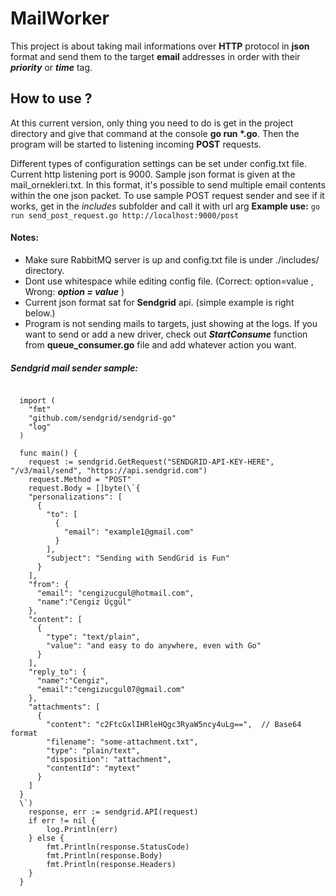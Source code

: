 # MailWorker
This project is about taking mail informations over **HTTP** protocol in **json** format and send them to the target **email** addresses in order with their **_priority_** or **_time_** tag.

## How to use ?
At this current version, only thing you need to do is get in the project directory and give that command at the console **go run \*.go**.
Then the program will be started to listening incoming **POST** requests.

Different types of configuration settings can be set under config.txt file. Current http listening port is 9000.
Sample json format is given at the mail_ornekleri.txt. In this format, it's possible to send multiple email contents within the one json packet.
To use sample POST request sender and see if it works, get in the _includes_ subfolder and call it with url arg
**Example use:**  `go run send_post_request.go http://localhost:9000/post`

#### **Notes:** 
- Make sure RabbitMQ server is up and config.txt file is under ./includes/ directory.
- Dont use whitespace while editing config file.  \(Correct: option=value  , Wrong: **_option = value_** \)
- Current json format sat for **Sendgrid** api. \(simple example is right below.\)
- Program is not sending mails to targets, just showing at the logs. If you want to send or add a new driver, check out **_StartConsume_** function from **queue_consumer.go** file and add whatever action you want.


##### Sendgrid mail sender sample:
````package main
  
  import (
  	"fmt"
  	"github.com/sendgrid/sendgrid-go"
  	"log"
  )
  
  func main() {
  	request := sendgrid.GetRequest("SENDGRID-API-KEY-HERE", "/v3/mail/send", "https://api.sendgrid.com")
  	request.Method = "POST"
  	request.Body = []byte(\`{
    "personalizations": [
      {
        "to": [
          {
            "email": "example1@gmail.com"
          }
        ],
        "subject": "Sending with SendGrid is Fun"
      }
    ],
    "from": {
      "email": "cengizucgul@hotmail.com",
      "name":"Cengiz Üçgül"
    },
    "content": [
      {
        "type": "text/plain",
        "value": "and easy to do anywhere, even with Go"
      }
    ],
    "reply_to": {
      "name":"Cengiz",
      "email":"cengizucgul07@gmail.com"
    },
    "attachments": [
      {
        "content": "c2FtcGxlIHRleHQgc3RyaW5ncy4uLg==",  // Base64 format
        "filename": "some-attachment.txt",
        "type": "plain/text",
        "disposition": "attachment",
        "contentId": "mytext"
      }
    ]
  }
  \`)
  	response, err := sendgrid.API(request)
  	if err != nil {
  		log.Println(err)
  	} else {
  		fmt.Println(response.StatusCode)
  		fmt.Println(response.Body)
  		fmt.Println(response.Headers)
  	}
  }
 ````